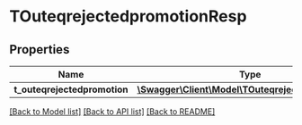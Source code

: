 # TOuteqrejectedpromotionResp

## Properties
Name | Type | Description | Notes
------------ | ------------- | ------------- | -------------
**t_outeqrejectedpromotion** | [**\Swagger\Client\Model\TOuteqrejectedpromotion[]**](TOuteqrejectedpromotion.md) |  | [optional] 

[[Back to Model list]](../README.md#documentation-for-models) [[Back to API list]](../README.md#documentation-for-api-endpoints) [[Back to README]](../README.md)


